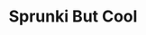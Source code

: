 ---
slug: sprunki-but-cool-2686
title: Sprunki But Cool
description: "Sprunki But Cool is an exciting online game. Play for free directly in your browser!"
icon: /images/popular_mods/Sprunki But Cool.png
url: https://wowtbc.net/sprunkin/sprunki-but-cool/index.html
previewImage: /images/popular_mods/Sprunki But Cool.png
type: popular mods

# SEO配置
seo:
  title: "Sprunki But Cool - Play Free Online Game | Fun Browser Games"
  description: "Sprunki But Cool - Play this fun online game for free in your browser. No download required!"
  ogImage: "/images/popular_mods/Sprunki But Cool.png"
  keywords: "sprunki-but-cool-2686, online game, browser game, free game, popular mods game, play online"

videoUrls:
  - https://www.youtube.com/embed/example1
  - https://www.youtube.com/embed/example2

whyPlay:
  title: "Why Play Sprunki But Cool?"
  items:
    - "Immersive Gameplay: Sprunki But Cool offers an engaging and immersive gaming experience that will keep you entertained for hours"
    - "Challenging Levels: Test your skills with increasingly difficult challenges and obstacles"
    - "Beautiful Graphics: Enjoy stunning visuals and smooth animations that bring the game world to life"
    - "Regular Updates: New content and features are added regularly to keep the game fresh and exciting"
    - "Free to Play: Experience all the fun without spending a penny"
    - "Community Features: Connect with other players, share strategies, and compete for high scores"
    - "Cross-Platform: Play on any device with a web browser, no downloads required"

features:
  title: "Key Features of Sprunki But Cool"
  image: "/images/popular_mods/Sprunki But Cool.png"
  items:
    - "Intuitive Controls: Easy to learn controls make Sprunki But Cool accessible for players of all skill levels"
    - "Multiple Game Modes: Enjoy various gameplay options that provide different challenges and experiences"
    - "Character Customization: Personalize your gaming experience with unique characters and items"
    - "Achievement System: Complete special tasks to earn rewards and recognition"
    - "Leaderboards: Compete with players worldwide and see who can achieve the highest scores"

characteristics:
  title: "Game Characteristics"
  image: "/images/popular_mods/Sprunki But Cool.png"
  items:
    - "Genre: Popular mods game with elements of strategy and skill"
    - "Difficulty: Suitable for both casual gamers and those seeking a challenge"
    - "Play Time: Quick sessions or extended gameplay, depending on your preference"
    - "Art Style: Vibrant and engaging visuals that enhance the gaming experience"
    - "Sound Design: Immersive audio that complements the gameplay perfectly"

info: "Sprunki But Cool is an exciting online game that offers players a unique and engaging gaming experience. With its intuitive controls, stunning visuals, and challenging gameplay, Sprunki But Cool provides hours of entertainment for players of all ages and skill levels. Whether you're looking for a quick gaming session during a break or an extended play session, Sprunki But Cool delivers an immersive experience that will keep you coming back for more. The game features multiple levels of increasing difficulty, ensuring that players are constantly challenged as they progress. With regular updates adding new content and features, Sprunki But Cool remains fresh and exciting, providing endless entertainment options for its growing community of players."

howToPlayIntro: "Welcome to Sprunki But Cool! This guide will walk you through the basics and help you master the game. Whether you're a beginner or looking to improve your skills, these tips and instructions will enhance your gaming experience."

howToPlaySteps:
  - title: "Getting Started"
    description: "Begin your Sprunki But Cool adventure by familiarizing yourself with the controls. Use your keyboard or mouse to navigate through the game interface. The tutorial will guide you through the basic mechanics and help you understand the objectives."
  - title: "Understanding the Objectives"
    description: "In Sprunki But Cool, your main goal is to progress through levels by completing specific objectives. Each level presents unique challenges that require different strategies and approaches."
  - title: "Mastering the Controls"
    description: "Practice using the controls to improve your precision and reaction time. Sprunki But Cool requires quick reflexes and strategic thinking to overcome obstacles and defeat opponents."
  - title: "Utilizing Power-ups"
    description: "Collect power-ups throughout the game to enhance your abilities and overcome difficult challenges. Each power-up offers unique advantages that can be crucial for success."
  - title: "Developing Strategies"
    description: "As you progress in Sprunki But Cool, develop effective strategies for different scenarios. Analyze patterns, anticipate challenges, and adapt your approach to maximize your performance."

faq:
  title: "Frequently Asked Questions about Sprunki But Cool"
  items:
    - question: "Is Sprunki But Cool free to play?"
      answer: "Yes, Sprunki But Cool is completely free to play directly in your web browser. No downloads or purchases are required to enjoy the full game experience."
    - question: "Can I play Sprunki But Cool on mobile devices?"
      answer: "Yes, Sprunki But Cool is optimized for both desktop and mobile play. You can enjoy the game on any device with a web browser and internet connection."
    - question: "Are there any in-game purchases?"
      answer: "While Sprunki But Cool is free to play, there may be optional in-game purchases available for cosmetic items or additional features that don't affect core gameplay."
    - question: "How often is Sprunki But Cool updated?"
      answer: "The developers regularly update Sprunki But Cool with new content, features, and improvements based on player feedback and game performance."
    - question: "Can I play Sprunki But Cool offline?"
      answer: "Currently, Sprunki But Cool requires an internet connection to play as it's a browser-based online game."
    - question: "Is Sprunki But Cool suitable for children?"
      answer: "Yes, Sprunki But Cool is designed to be family-friendly and suitable for players of all ages."
    - question: "How do I report bugs or issues?"
      answer: "If you encounter any problems while playing Sprunki But Cool, you can report them through the game's support page or contact the developers directly through their website."
    - question: "Still Have Questions?"
      answer: "If you have additional questions about Sprunki But Cool that aren't covered in this FAQ, please visit our support center or contact our customer service team for assistance."
---